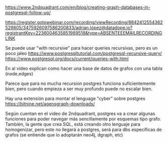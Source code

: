https://www.2ndquadrant.com/en/blog/creating-graph-databases-in-postgresql-follow-up/

https://register.gotowebinar.com/recording/viewRecording/8842412554362529805/3475926097586200833/adrian.lopez@datadope.io?registrantKey=2236004635851989518&type=ABSENTEEEMAILRECORDINGLINK

Se puede usar "with recursive" para hacer queries recursivas, pero es un poco jaleo
https://www.postgresqltutorial.com/postgresql-recursive-query/
https://www.postgresql.org/docs/current/queries-with.html


En al video explican como hacer una base de datos de grafos con una tabla (node,edges)

Parece que para no mucha recursion postgres funciona suficientemente bien, pero cuando empieza a ser muy profundo puede no escalar bien.


Hay una extensión para montar el lenguage "cyber" sobre postgres
https://bitnine.net/agensgraph-downloads/



Según cuentan en el video de 2ndquadrant, postgres va a crear algunas funciones para poder navegar más sencillamente por esquemas tipo grafo.
También, la gente que crea SQL, está creando otro lenguaje para homogenizar, pero este no llegará a postgres, será para dbs específicas de grafos (se entiende que lo adoptarán neo4j, dgraph, etc)
